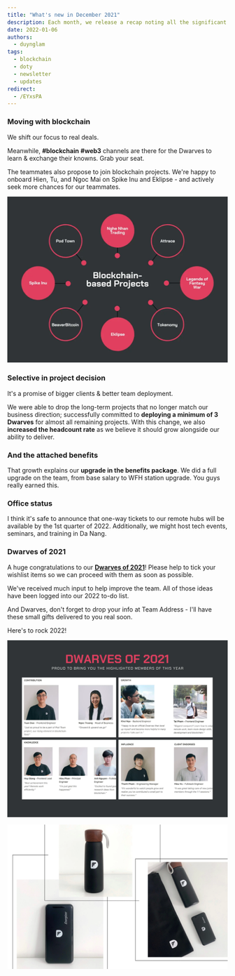 ```yaml
---
title: "What's new in December 2021"
description: Each month, we release a recap noting all the significant changes with our company and our team. December 2022 will go over our growth in blockchain, team members, upgrade on the benefits packages.
date: 2022-01-06
authors:
  - duynglam
tags:
  - blockchain
  - doty
  - newsletter
  - updates
redirect:
  - /EYxsPA
---
```


### Moving with blockchain

We shift our focus to real deals.

Meanwhile, **#blockchain** **#web3** channels are there for the Dwarves to learn & exchange their knowns. Grab your seat.

The teammates also propose to join blockchain projects. We're happy to onboard Hien, Tu, and Ngoc Mai on Spike Inu and Eklipse - and actively seek more chances for our teammates.

![blockchain](assets/2021-whats-new-december_2021-december-all-hands-meeting_61172e1155a4a184faddc31bf62d492b_md5.webp)

### Selective in project decision

It's a promise of bigger clients & better team deployment.

We were able to drop the long-term projects that no longer match our business direction; successfully committed to **deploying a minimum of 3 Dwarves** for almost all remaining projects. With this change, we also **increased the headcount rate** as we believe it should grow alongside our ability to deliver.

### And the attached benefits

That growth explains our **upgrade in the benefits package**. We did a full upgrade on the team, from base salary to WFH station upgrade. You guys really earned this.

### Office status

I think it's safe to announce that one-way tickets to our remote hubs will be available by the 1st quarter of 2022. Additionally, we might host tech events, seminars, and training in Da Nang.

### Dwarves of 2021

A huge congratulations to our **[Dwarves of 2021](https://memo.d.foundation/changelog/2021-dwarves-of-the-year/)**! Please help to tick your wishlist items so we can proceed with them as soon as possible.

We've received much input to help improve the team. All of those ideas have been logged into our 2022 to-do list.

And Dwarves, don't forget to drop your info at Team Address - I'll have these small gifts delivered to you real soon.

Here's to rock 2022!

![doty](assets/2021-whats-new-december_2021-doty.webp)

![merch](assets/2021-whats-new-december_fd61221cb31785842fecd3ff2339aab6_md5.webp)
